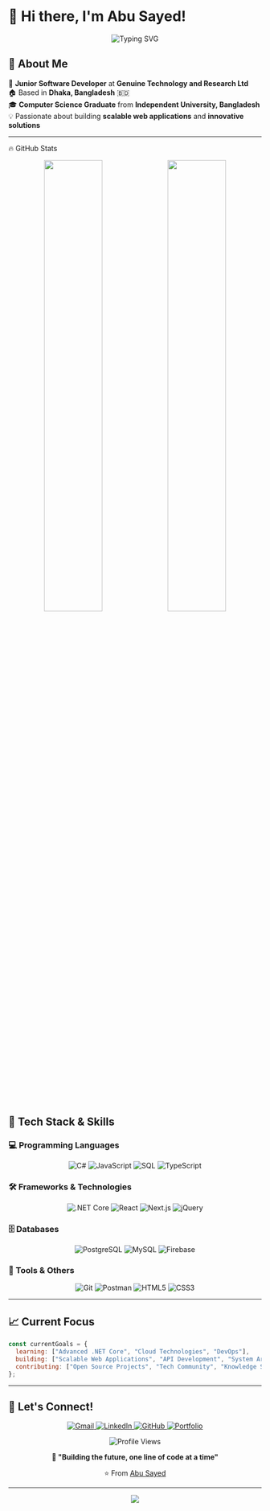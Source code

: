# 👋 Hi there, I'm Abu Sayed!

<div align="center">
  
![Typing SVG](https://readme-typing-svg.herokuapp.com?font=Fira+Code&size=30&duration=3000&pause=1000&color=36BCF7&center=true&vCenter=true&width=600&lines=Junior+Software+Developer+💻;Full+Stack+Enthusiast+🚀;Problem+Solver+🧩;Tech+Innovator+⚡)

</div>

## 🌟 About Me

🎯 **Junior Software Developer** at **Genuine Technology and Research Ltd**  
🏠 Based in **Dhaka, Bangladesh** 🇧🇩  
🎓 **Computer Science Graduate** from **Independent University, Bangladesh**  
💡 Passionate about building **scalable web applications** and **innovative solutions**

---

🔥 GitHub Stats
<p align="center">
  <img src="https://github-readme-stats.vercel.app/api?username=saikat455&show_icons=true&theme=radical&border_radius=15&hide=prs" width="48%" />
  <img src="https://github-readme-streak-stats.herokuapp.com/?user=saikat455&theme=radical&hide_border=true" width="48%" />
</p>

## 🚀 Tech Stack & Skills

### 💻 Programming Languages
<p align="center">
  <img src="https://img.shields.io/badge/C%23-239120?style=for-the-badge&logo=c-sharp&logoColor=white" alt="C#" />
  <img src="https://img.shields.io/badge/JavaScript-F7DF1E?style=for-the-badge&logo=javascript&logoColor=black" alt="JavaScript" />
  <img src="https://img.shields.io/badge/SQL-4479A1?style=for-the-badge&logo=mysql&logoColor=white" alt="SQL" />
  <img src="https://img.shields.io/badge/TypeScript-007ACC?style=for-the-badge&logo=typescript&logoColor=white" alt="TypeScript" />
</p>

### 🛠️ Frameworks & Technologies
<p align="center">
  <img src="https://img.shields.io/badge/.NET_Core-5C2D91?style=for-the-badge&logo=.net&logoColor=white" alt=".NET Core" />
  <img src="https://img.shields.io/badge/React-20232A?style=for-the-badge&logo=react&logoColor=61DAFB" alt="React" />
  <img src="https://img.shields.io/badge/Next.js-000000?style=for-the-badge&logo=nextdotjs&logoColor=white" alt="Next.js" />
  <img src="https://img.shields.io/badge/jQuery-0769AD?style=for-the-badge&logo=jquery&logoColor=white" alt="jQuery" />
</p>

### 🗄️ Databases
<p align="center">
  <img src="https://img.shields.io/badge/PostgreSQL-316192?style=for-the-badge&logo=postgresql&logoColor=white" alt="PostgreSQL" />
  <img src="https://img.shields.io/badge/MySQL-005C84?style=for-the-badge&logo=mysql&logoColor=white" alt="MySQL" />
  <img src="https://img.shields.io/badge/Firebase-039BE5?style=for-the-badge&logo=Firebase&logoColor=white" alt="Firebase" />
</p>

### 🧰 Tools & Others  
<p align="center">
  <img src="https://img.shields.io/badge/Git-F05032?style=for-the-badge&logo=git&logoColor=white" alt="Git" />
  <img src="https://img.shields.io/badge/Postman-FF6C37?style=for-the-badge&logo=Postman&logoColor=white" alt="Postman" />
  <img src="https://img.shields.io/badge/HTML5-E34F26?style=for-the-badge&logo=html5&logoColor=white" alt="HTML5" />
  <img src="https://img.shields.io/badge/CSS3-1572B6?style=for-the-badge&logo=css3&logoColor=white" alt="CSS3" />
</p>

---

## 📈 Current Focus

```javascript
const currentGoals = {
  learning: ["Advanced .NET Core", "Cloud Technologies", "DevOps"],
  building: ["Scalable Web Applications", "API Development", "System Architecture"],
  contributing: ["Open Source Projects", "Tech Community", "Knowledge Sharing"]
};
```

---

## 🤝 Let's Connect!

<p align="center">
  <a href="mailto:sayed.saikat25@gmail.com">
    <img src="https://img.shields.io/badge/Gmail-D14836?style=for-the-badge&logo=gmail&logoColor=white" alt="Gmail" />
  </a>
  <a href="https://www.linkedin.com/in/abusayed1/">
    <img src="https://img.shields.io/badge/LinkedIn-0077B5?style=for-the-badge&logo=linkedin&logoColor=white" alt="LinkedIn" />
  </a>
  <a href="https://github.com/abusayed25">
    <img src="https://img.shields.io/badge/GitHub-100000?style=for-the-badge&logo=github&logoColor=white" alt="GitHub" />
  </a>
  <a href="http://saikat455.github.io/Saikat-portfolio/">
    <img src="https://img.shields.io/badge/Portfolio-FF5722?style=for-the-badge&logo=todoist&logoColor=white" alt="Portfolio" />
  </a>
</p>

<div align="center">
  
![Profile Views](https://komarev.com/ghpvc/?username=abusayed25&color=brightgreen&style=for-the-badge)

**💬 "Building the future, one line of code at a time"**

⭐️ From [Abu Sayed](https://github.com/abusayed25)

</div>

---

<div align="center">
  <img src="https://capsule-render.vercel.app/api?type=waving&color=gradient&height=100&section=footer" />
</div>
